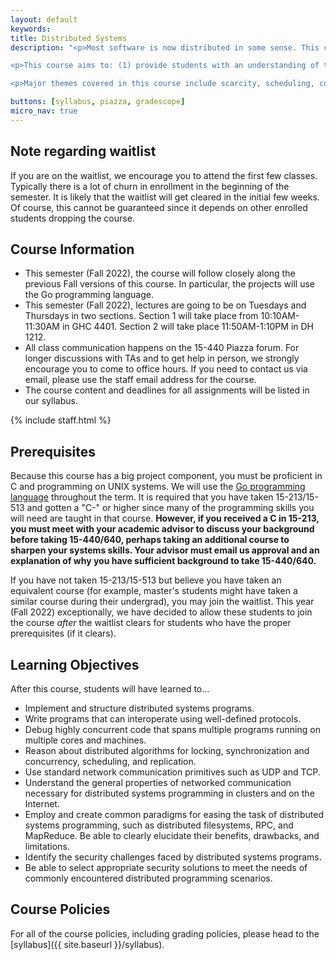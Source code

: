 ```yaml
---
layout: default
keywords:
title: Distributed Systems
description: "<p>Most software is now distributed in some sense. This course is meant to serve as an introduction to distributed systems, emphasizing techniques for creating functional, usable, and high-performance distributed systems.</p>

<p>This course aims to: (1) provide students with an understanding of the principles and techniques behind the design of distributed systems, such as locking, concurrency, scheduling, and communication across the network. (2) provide students with practical experience designing, implementing, and debugging real distributed systems.</p>

<p>Major themes covered in this course include scarcity, scheduling, concurrency and concurrent programming, naming, abstraction and modularity, imperfect communication and other types of failure, protection from accidental and malicious harm, optimism, and the use of instrumentation and monitoring and debugging tools in problem solving. As the creation and management of software systems is a fundamental goal of any undergraduate systems course, students will design, implement, and debug large programming projects.</p>"

buttons: [syllabus, piazza, gradescope]
micro_nav: true
---
```



## Note regarding waitlist

If you are on the waitlist, we encourage you to attend the first few classes. Typically there is a lot of churn in enrollment in the beginning of the semester. It is likely that the waitlist will get cleared in the initial few weeks. Of course, this cannot be guaranteed since it depends on other enrolled students dropping the course.

## Course Information

- This semester (Fall 2022), the course will follow closely along the previous Fall versions of this course. In particular, the projects will use the Go programming language.
- This semester (Fall 2022), lectures are going to be on Tuesdays and Thursdays in two sections. Section 1 will take place from 10:10AM-11:30AM in GHC 4401. Section 2 will take place 11:50AM-1:10PM in DH 1212.
- All class communication happens on the 15-440 Piazza forum. For longer discussions with TAs and to get help in person, we strongly encourage you to come to office hours. If you need to contact us via email, please use the staff email address for the course.
- The course content and deadlines for all assignments will be listed in our syllabus.

<!-- Course Staff -->
{% include staff.html %}


## Prerequisites

Because this course has a big project component, you must be proficient in C and programming on UNIX systems. We will use the [Go programming language](https://golang.org/) throughout the term. It is required that you have taken 15-213/15-513 and gotten a "C-" or higher since many of the programming skills you will need are taught in that course. **However, if you received a C in 15-213, you must meet with your academic advisor to discuss your background before taking 15-440/640, perhaps taking an additional course to sharpen your systems skills. Your advisor must email us approval and an explanation of why you have sufficient background to take 15-440/640.**

If you have not taken 15-213/15-513 but believe you have taken an equivalent course (for example, master's students might have taken a similar course during their undergrad), you may join the waitlist. This year (Fall 2022) exceptionally, we have decided to allow these students to join the course _after_ the waitlist clears for students who have the proper prerequisites (if it clears).

## Learning Objectives

After this course, students will have learned to...

- Implement and structure distributed systems programs.
- Write programs that can interoperate using well-defined protocols.
- Debug highly concurrent code that spans multiple programs running on multiple cores and machines.
- Reason about distributed algorithms for locking, synchronization and concurrency, scheduling, and replication.
- Use standard network communication primitives such as UDP and TCP.
- Understand the general properties of networked communication necessary for distributed systems programming in clusters and on the Internet.
- Employ and create common paradigms for easing the task of distributed systems programming, such as distributed filesystems, RPC, and MapReduce. Be able to clearly elucidate their benefits, drawbacks, and limitations.
- Identify the security challenges faced by distributed systems programs.
- Be able to select appropriate security solutions to meet the needs of commonly encountered distributed programming scenarios.

## Course Policies

For all of the course policies, including grading policies, please head to the [syllabus]({{ site.baseurl }}/syllabus).
